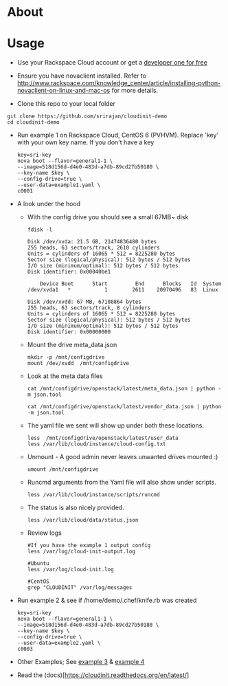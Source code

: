 About
====
<link to PPT>


Usage
====

 * Use your Rackspace Cloud account or get a [developer one for free](https://developer.rackspace.com/signup/)

 * Ensure you have novaclient installed. Refer to http://www.rackspace.com/knowledge_center/article/installing-python-novaclient-on-linux-and-mac-os for more details.

 * Clone this repo to your local folder
 ```
 git clone https://github.com/srirajan/cloudinit-demo
 cd cloudinit-demo
 ```

 * Run example 1 on Rackspace Cloud, CentOS 6 (PVHVM). Replace 'key' with your own key name. If you don't have a key 

	```
	key=sri-key
	nova boot --flavor=general1-1 \
	--image=518d156d-d4e0-483d-a7db-89cd27b50180 \
	--key-name $key \
	--config-drive=true \
	--user-data=example1.yaml \
	c0001
	```

 * A look under the hood 

	* With the config drive you should see a small 67MB~ disk
		```
		fdisk -l

		Disk /dev/xvda: 21.5 GB, 21474836480 bytes
		255 heads, 63 sectors/track, 2610 cylinders
		Units = cylinders of 16065 * 512 = 8225280 bytes
		Sector size (logical/physical): 512 bytes / 512 bytes
		I/O size (minimum/optimal): 512 bytes / 512 bytes
		Disk identifier: 0x00040be1

		    Device Boot      Start         End      Blocks   Id  System
		/dev/xvda1   *           1        2611    20970496   83  Linux

		Disk /dev/xvdd: 67 MB, 67108864 bytes
		255 heads, 63 sectors/track, 8 cylinders
		Units = cylinders of 16065 * 512 = 8225280 bytes
		Sector size (logical/physical): 512 bytes / 512 bytes
		I/O size (minimum/optimal): 512 bytes / 512 bytes
		Disk identifier: 0x00000000
		```

	* Mount the drive meta_data.json
		```
		mkdir -p /mnt/configdrive
		mount /dev/xvdd  /mnt/configdrive
		```

	* Look at the meta data files
		```
		cat /mnt/configdrive/openstack/latest/meta_data.json | python -m json.tool

		cat /mnt/configdrive/openstack/latest/vendor_data.json | python -m json.tool

		```

	* The yaml file we sent will show up under both these locations.
		```
		less  /mnt/configdrive/openstack/latest/user_data
		less /var/lib/cloud/instance/cloud-config.txt 
		```

	* Unmount - A good admin never leaves unwanted drives mounted :)
		```
		umount /mnt/configdrive
		```

	* Runcmd arguments from the Yaml file will also show under scripts.
		```
		less /var/lib/cloud/instance/scripts/runcmd  
		```

	* The status is also nicely provided.
		```
		less /var/lib/cloud/data/status.json
		```

	* Review logs
		```
		#If you have the example 1 output config
		less /var/log/cloud-init-output.log 

		#Ubuntu
		less /var/log/cloud-init.log 

		#CentOS
		grep "CLOUDINIT" /var/log/messages
		```


 * Run example 2 & see if /home/demo/.chef/knife.rb was created
	```
	key=sri-key
	nova boot --flavor=general1-1 \
	--image=518d156d-d4e0-483d-a7db-89cd27b50180 \
	--key-name $key \
	--config-drive=true \
	--user-data=example2.yaml \
	c0003
	```

 * Other Examples; See [example 3](https://github.com/srirajan/cloudinit-demo/blob/master/example3.yaml) & [example 4](https://github.com/srirajan/cloudinit-demo/blob/master/example4.yaml)

 * Read the (docs)[https://cloudinit.readthedocs.org/en/latest/]



